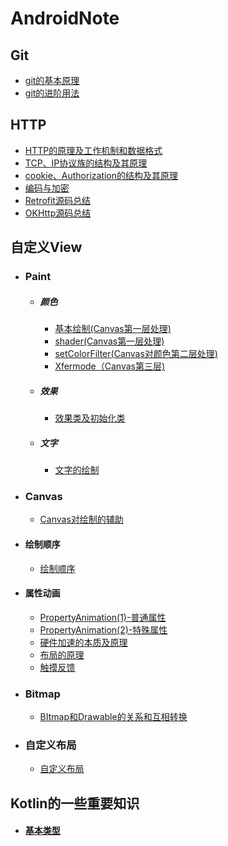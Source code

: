 # AndroidNote

## Git

* [git的基本原理](git/git的基本原理.md)
* [git的进阶用法](git/git的进阶用法.md)

## HTTP

 * [HTTP的原理及工作机制和数据格式](网络/HTTP.md)
 * [TCP、IP协议族的结构及其原理](网络/TCP、IP协议族.md)
 * [cookie、Authorization的结构及其原理](网络/cookie、Authorization.md)
 * [编码与加密](网络/编码与加密.md)
 * [Retrofit源码总结](网络/Retrofit源码总结.md)
 * [OKHttp源码总结](网络/OKHttp源码总结.md)

 ## 自定义View

- ### Paint

  - ##### 颜色

    - [基本绘制(Canvas第一层处理)](自定义View/基本绘制(Canvas第一层处理).md)
    - [shader(Canvas第一层处理)](自定义View/shader(Canvas第一层处理).md)
    - [setColorFilter(Canvas对颜色第二层处理)](自定义View/setColorFilter(Canvas对颜色第二层处理).md)
    - [Xfermode（Canvas第三层)](自定义View/Xfermode(Canvas第三层).md)

  - ##### 效果

    - [效果类及初始化类](自定义View/效果类及初始化类.md)

  - ##### 文字

    - [文字的绘制](自定义View/文字的绘制.md)

- ### Canvas

  - [Canvas对绘制的辅助](自定义View/Canvas对绘制的辅助.md)

- #### 绘制顺序

  - [绘制顺序](自定义View/绘制顺序.md)

- #### 属性动画

  - [PropertyAnimation(1)-普通属性](自定义View/PropertyAnimation(1).md)
  - [PropertyAnimation(2)-特殊属性](自定义View/PropertyAnimation(2).md)
  - [硬件加速的本质及原理](自定义View/硬件加速.md)
  - [布局的原理](自定义View/布局.md)
  - [触摸反馈](自定义View/简易版触摸反馈基础.md)

- ### Bitmap

  - [BItmap和Drawable的关系和互相转换](自定义View/BItmap和Drawable的关系.md)
- ### 自定义布局

  - [自定义布局](自定义View/自定义布局.md)

 ## Kotlin的一些重要知识

 - #### [基本类型](Kotlin的一些重要知识/基本类型.md)
